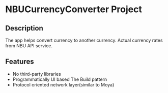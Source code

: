 # NBUCurrencyConverter Project

## Description 
The app helps convert currency to another currency. Actual currency rates from NBU API service.

## Features 

- No third-party libraries
- Programmatically UI based The Build pattern
- Protocol oriented network layer(similar to Moya)
